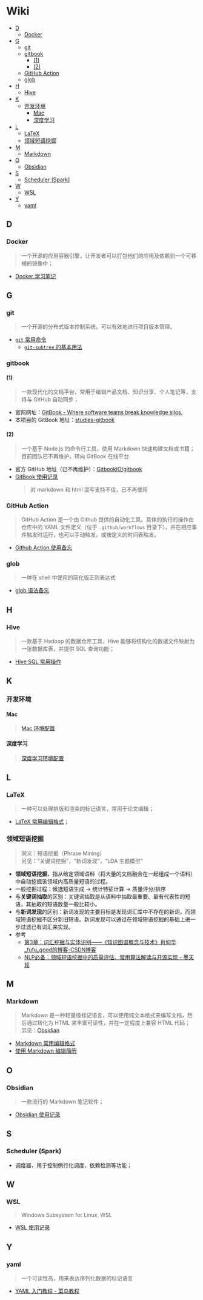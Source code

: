 Wiki
===
<!--info
toc_id: wiki
-->

<!-- TOC -->
- [D](#d)
    - [Docker](#docker)
- [G](#g)
    - [git](#git)
    - [gitbook](#gitbook)
        - [(1)](#1)
        - [(2)](#2)
    - [GitHub Action](#github-action)
    - [glob](#glob)
- [H](#h)
    - [Hive](#hive)
- [K](#k)
    - [开发环境](#开发环境)
        - [Mac](#mac)
        - [深度学习](#深度学习)
- [L](#l)
    - [LaTeX](#latex)
    - [领域短语挖掘](#领域短语挖掘)
- [M](#m)
    - [Markdown](#markdown)
- [O](#o)
    - [Obsidian](#obsidian)
- [S](#s)
    - [Scheduler (Spark)](#scheduler-spark)
- [W](#w)
    - [WSL](#wsl)
- [Y](#y)
    - [yaml](#yaml)
<!-- TOC -->


## D

### Docker
> 一个开源的应用容器引擎，让开发者可以打包他们的应用及依赖到一个可移植的镜像中；
- [Docker 学习笔记](./_archives/2022/08/Docker学习笔记.md)


## G

### git
> 一个开源的分布式版本控制系统，可以有效地进行项目版本管理。
- [`git` 常用命令](./_archives/2022/06/git.md)
    - [`git-subtree` 的基本用法](./_archives/2022/06/git-subtree的基本用法.md)

### gitbook

#### (1)
> 一款现代化的文档平台，常用于编辑产品文档、知识分享、个人笔记等，支持与 GitHub 自动同步；  
- 官网网址：[GitBook - Where software teams break knowledge silos.](https://www.gitbook.com)
- 本项目的 GitBook 地址：[studies-gitbook](https://imhuay.gitbook.io/studies)


#### (2)
> 一个基于 Node.js 的命令行工具，使用 Markdown 快速构建文档或书籍；  
> 目前团队已不再维护，转向 GitBook 在线平台
- 官方 GitHub 地址（已不再维护）：[GitbookIO/gitbook](https://github.com/GitbookIO/gitbook)
- [GitBook 使用记录](./_archives/2022/04/Gitbook.md)
    > 对 markdown 和 html 混写支持不佳，已不再使用


### GitHub Action
> GitHub Action 是一个由 Github 提供的自动化工具。具体的执行的操作由仓库中的 YAML 文件定义（位于 `.github/workflows` 目录下），并在相应事件触发时运行，也可以手动触发，或按定义的时间表触发。
- [Github Action 使用备忘](./_archives/2022/08/GithubAction备忘.md)

### glob
> 一种在 shell 中使用的简化版正则表达式
- [glob 语法备忘](./_archives/2022/08/glob语法备忘.md)


## H

### Hive
> 一款基于 Hadoop 的数据仓库工具，Hive 能够将结构化的数据文件映射为一张数据库表，并提供 SQL 查询功能；
- [Hive SQL 常用操作](./_archives/2022/04/HiveSQL常用操作.md)


## K

### 开发环境

#### Mac
> [Mac 环境配置](./_archives/2022/07/Mac环境配置.md)

#### 深度学习
> [深度学习环境配置](./_archives/2022/07/深度学习环境配置.md)


## L

### LaTeX
> 一种可以处理排版和渲染的标记语言，常用于论文编辑；
- [LaTeX 常用编辑格式](./_archives/2022/04/LaTeX备忘.md)；

### 领域短语挖掘
> 同义：短语挖掘（Phrase Mining）<br/>
> 另见：“关键词挖掘”，“新词发现”，“LDA 主题模型”
- **领域短语挖掘**，指从给定领域语料（将大量的文档融合在一起组成一个语料）中自动挖掘该领域内高质量短语的过程。
- 一般挖掘过程：候选短语生成 -> 统计特征计算 -> 质量评分/排序
- 与**关键词抽取**的区别：关键词抽取是从语料中抽取最重要、最有代表性的短语，其抽取的短语数量一般比较小。
- 与**新词发现**的区别：新词发现的主要目标是发现词汇库中不存在的新词，而领域短语挖掘不区分新旧短语。新词发现可以通过在领域短语挖掘的基础上进一步过滤已有词汇来实现。
- 参考
    - [第3章：词汇挖掘与实体识别——《知识图谱概念与技术》肖仰华_fufu_good的博客-CSDN博客](https://blog.csdn.net/fufu_good/article/details/104216156)
    - [NLP必备：领域短语挖掘中的质量评估、常用算法解读与开源实现 - 墨天轮](https://www.modb.pro/db/379555)


## M

### Markdown
> Markdown 是一种轻量级标记语言，可以使用纯文本格式来编写文档，然后通过转化为 HTML 来丰富可读性，并在一定程度上兼容 HTML 代码；  
> 另见：[Obsidian](#obsidian)
- [Markdown 常用编辑格式](./_archives/2022/04/Markdown.md)
- [使用 Markdown 编辑简历](./_archives/2022/06/Markdown简历工具.md)


## O

### Obsidian
> 一款流行的 Markdown 笔记软件；
- [Obsidian 使用记录](./_archives/2022/05/Obsidian.md)


## S

### Scheduler (Spark)
- 调度器，用于控制例行化调度、依赖检测等功能；


## W

### WSL
> Windows Subsystem for Linux, WSL

- [WSL 使用记录](./_archives/2022/09/WSL使用记录.md)

## Y

### yaml
> 一个可读性高，用来表达序列化数据的标记语言
- [YAML 入门教程 - 菜鸟教程](https://www.runoob.com/w3cnote/yaml-intro.html)
